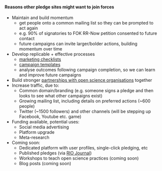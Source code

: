 #### Reasons other pledge sites might want to join forces

* Maintain and build momentum
  * get people onto a common mailing list so they can be prompted to act again
  * e.g. 90% of signatories to FOK RR-Now petition consented to future contact
  * future campaigns can invite larger/bolder actions, building momentum over time
* Develop replicable + effective processes
  * [marketing checklists](https://github.com/FreeOurKnowledge/website/blob/master/marketing/communication_strategy.md)
  * [campaign templates](https://github.com/FreeOurKnowledge/website/issues/new/choose)
  * analyse outcomes following campaign completion, so we can learn and improve future campaigns
* Build stronger [partnerships with open science organisations](https://github.com/FreeOurKnowledge/website/blob/master/marketing/partners.md) together
* Increase traffic, due to:
  * Common domain/branding (e.g. someone signs a pledge and then looks to see what other campaigns exist)
  * Growing mailing list, including details on preferred actions (~600 people)
  * Twitter (~1500 followers) and other channels (will be stepping up Facebook, Youtube etc. game)
* Funding available, potential uses:
  * Social media advertising
  * Platform upgrade
  * Meta-research
* Coming soon:
  * Dedicated platform with user profiles, single-click pledging, etc
  * Published pledges (via [RIO Journal](https://riojournal.com/))
  * Workshops to teach open science practices (coming soon)
  * Blog posts (coming soon)
